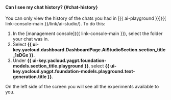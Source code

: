 #### Can I see my chat history? {#chat-history}

You can only view the history of the chats you had in [{{ ai-playground }}]({{ link-console-main }}/link/ai-studio/). To do this:

1. In the [management console]({{ link-console-main }}), select the folder your chat was in.
1. Select **{{ ui-key.yacloud.dashboard.DashboardPage.AiStudioSection.section_title_1sDGx }}**.
1. Under **{{ ui-key.yacloud.yagpt.foundation-models.section_title.playground }}**, select **{{ ui-key.yacloud.yagpt.foundation-models.playground.text-generation.title }}**.

On the left side of the screen you will see all the experiments available to you.
